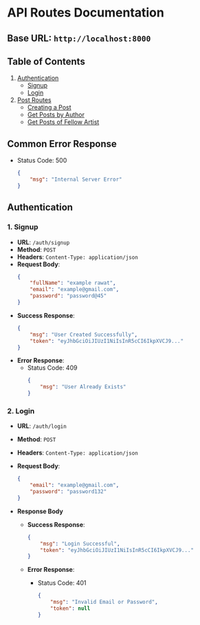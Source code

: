 # API Routes Documentation

## Base URL: `http://localhost:8000`

## Table of Contents

1. [Authentication](#authentication)
    - [Signup](#1-signup)
    - [Login](#2-login)
2. [Post Routes](#post-routes)
    - [Creating a Post](#1-creating-a-post)
    - [Get Posts by Author](#2-get-posts-by-author)
    - [Get Posts of Fellow Artist](#get-posts-of-fellow-artist)

## Common Error Response

- Status Code: 500
    ```json
    {
        "msg": "Internal Server Error"
    }
    ```

## Authentication

### 1. Signup

- **URL**: `/auth/signup`
- **Method**: `POST`
- **Headers**: `Content-Type: application/json`
- **Request Body**:
    ```json
    {
        "fullName": "example rawat",
        "email": "example@gmail.com",
        "password": "password@45"
    }
    ```
- **Success Response**:
    ```json
    {
        "msg": "User Created Successfully",
        "token": "eyJhbGciOiJIUzI1NiIsInR5cCI6IkpXVCJ9..."
    }
    ```
- **Error Response**:
    - Status Code: 409
        ```json
        {
            "msg": "User Already Exists"
        }
        ```

### 2. Login

- **URL**: `/auth/login`
- **Method**: `POST`
- **Headers**: `Content-Type: application/json`
- **Request Body**:
    ```json
    {
        "email": "example@gmail.com",
        "password": "password132"
    }
    ```
- **Response Body**

    - **Success Response**:

        ```json
        {
            "msg": "Login Successful",
            "token": "eyJhbGciOiJIUzI1NiIsInR5cCI6IkpXVCJ9..."
        }
        ```

    - **Error Response**:

        - Status Code: 401

            ```json
            {
                "msg": "Invalid Email or Password",
                "token": null
            }
            ```

